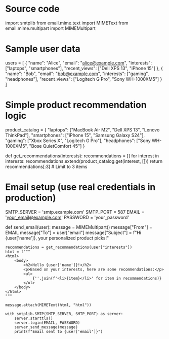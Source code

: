 # Source code 
import smtplib
from email.mime.text import MIMEText
from email.mime.multipart import MIMEMultipart

# Sample user data
users = [
    {
        "name": "Alice",
        "email": "alice@example.com",
        "interests": ["laptops", "smartphones"],
        "recent_views": ["Dell XPS 13", "iPhone 15"]
    },
    {
        "name": "Bob",
        "email": "bob@example.com",
        "interests": ["gaming", "headphones"],
        "recent_views": ["Logitech G Pro", "Sony WH-1000XM5"]
    }
]

# Simple product recommendation logic
product_catalog = {
    "laptops": ["MacBook Air M2", "Dell XPS 13", "Lenovo ThinkPad"],
    "smartphones": ["iPhone 15", "Samsung Galaxy S24"],
    "gaming": ["Xbox Series X", "Logitech G Pro"],
    "headphones": ["Sony WH-1000XM5", "Bose QuietComfort 45"]
}

def get_recommendations(interests):
    recommendations = []
    for interest in interests:
        recommendations.extend(product_catalog.get(interest, []))
    return recommendations[:3]  # Limit to 3 items

# Email setup (use real credentials in production)
SMTP_SERVER = 'smtp.example.com'
SMTP_PORT = 587
EMAIL = 'your_email@example.com'
PASSWORD = 'your_password'

def send_email(user):
    message = MIMEMultipart()
    message["From"] = EMAIL
    message["To"] = user["email"]
    message["Subject"] = f"Hi {user['name']}, your personalized product picks!"

    recommendations = get_recommendations(user["interests"])
    html = f"""
    <html>
        <body>
            <h2>Hello {user['name']}!</h2>
            <p>Based on your interests, here are some recommendations:</p>
            <ul>
                {''.join(f'<li>{item}</li>' for item in recommendations)}
            </ul>
        </body>
    </html>
    """

    message.attach(MIMEText(html, "html"))

    with smtplib.SMTP(SMTP_SERVER, SMTP_PORT) as server:
        server.starttls()
        server.login(EMAIL, PASSWORD)
        server.send_message(message)
        print(f"Email sent to {user['email']}")
